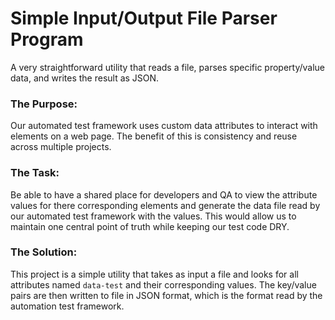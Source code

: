 # Simple Input/Output File Parser Program
A very straightforward utility that reads a file, parses specific property/value data, and writes the result as JSON.

### The Purpose:
Our automated test framework uses custom data attributes to interact with elements on a web page. The benefit of this is consistency and reuse across multiple projects.

### The Task:
Be able to have a shared place for developers and QA to view the attribute values for there corresponding elements and generate the data file read by our automated test framework with the values. This would allow us to maintain one central point of truth while keeping our test code DRY.

### The Solution:
This project is a simple utility that takes as input a file and looks for all attributes named `data-test` and their corresponding values. The key/value pairs are then written to file in JSON format, which is the format read by the automation test framework.
